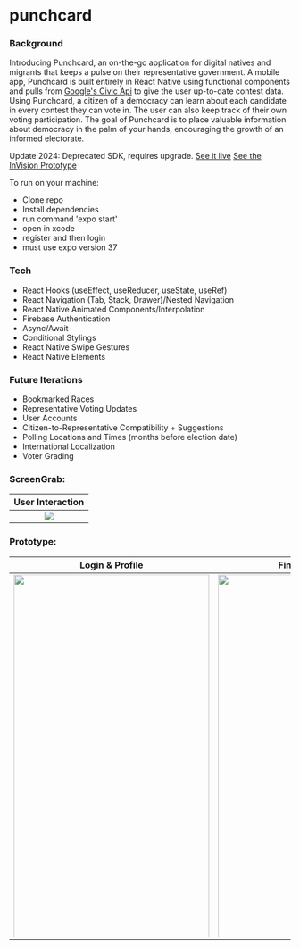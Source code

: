 # punchcard

### Background
Introducing Punchcard, an on-the-go application for digital natives and migrants that keeps a pulse on their representative government. A mobile app, Punchcard is built entirely in React Native using functional components and pulls from [Google's Civic Api](https://developers.google.com/civic-information) to give the user up-to-date contest data. Using Punchcard, a citizen of a democracy can learn about each candidate in every contest they can vote in. The user can also keep track of their own voting participation. The goal of Punchcard is to place valuable information about democracy in the palm of your hands, encouraging the growth of an informed electorate. 

Update 2024: Deprecated SDK, requires upgrade.
[See it live](https://exp.host/@codexguajil/punchcard) [See the InVision Prototype](https://projects.invisionapp.com/prototype/punchcard-ck9vsdrd900lml901ld1x33rz/play/e537b54a)

To run on your machine: 
  - Clone repo
  - Install dependencies
  - run command 'expo start'
  - open in xcode
  - register and then login
  - must use expo version 37

### Tech
- React Hooks (useEffect, useReducer, useState, useRef)  
- React Navigation (Tab, Stack, Drawer)/Nested Navigation  
- React Native Animated Components/Interpolation  
- Firebase Authentication
- Async/Await  
- Conditional Stylings  
- React Native Swipe Gestures  
- React Native Elements

### Future Iterations
- Bookmarked Races
- Representative Voting Updates
- User Accounts
- Citizen-to-Representative Compatibility + Suggestions
- Polling Locations and Times (months before election date) 
- International Localization
- Voter Grading

### ScreenGrab: 
| User Interaction |
|------------|
| <div align="center"><img src="https://user-images.githubusercontent.com/20582868/82393673-bbd7f980-9a0c-11ea-94d3-8a27bb4083c2.gif" /></div> |

### Prototype:

| Login & Profile      | Finding Elections      |
|------------|-------------|
| <img src="https://user-images.githubusercontent.com/20582868/82383817-36484f80-99f4-11ea-8e0d-955329e46a3d.gif" width="350" height="650" /> | <img src="https://user-images.githubusercontent.com/20582868/82383848-4829f280-99f4-11ea-88a5-d6a66b8f8c20.gif" width="350" height="650"/> |
